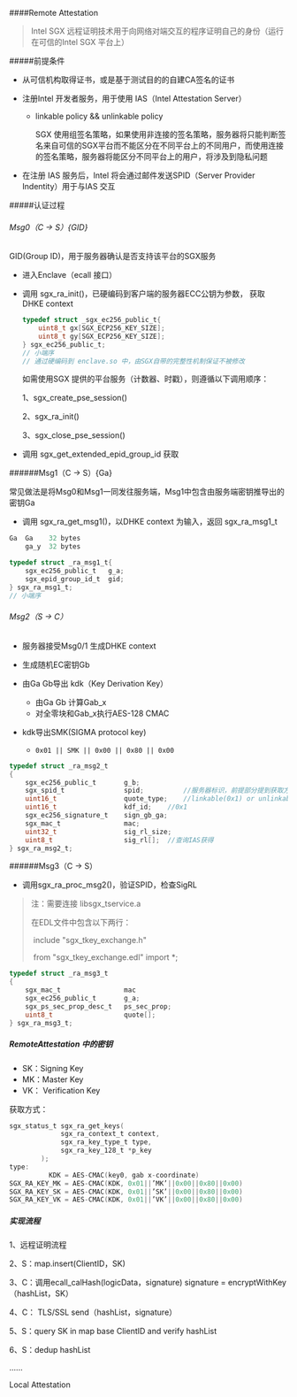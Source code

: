 ####Remote Attestation

> Intel SGX 远程证明技术用于向网络对端交互的程序证明自己的身份（运行在可信的Intel SGX 平台上）

#####前提条件

* 从可信机构取得证书，或是基于测试目的的自建CA签名的证书

* 注册Intel 开发者服务，用于使用 IAS（Intel Attestation Server）

  * linkable policy && unlinkable policy

    SGX 使用组签名策略，如果使用非连接的签名策略，服务器将只能判断签名来自可信的SGX平台而不能区分在不同平台上的不同用户，而使用连接的签名策略，服务器将能区分不同平台上的用户，将涉及到隐私问题

* 在注册 IAS 服务后，Intel 将会通过邮件发送SPID（Server Provider Indentity）用于与IAS 交互

#####认证过程

###### Msg0（C -> S）{GID}

 GID(Group ID)，用于服务器确认是否支持该平台的SGX服务

* 进入Enclave（ecall 接口）

* 调用 sgx_ra_init()，已硬编码到客户端的服务器ECC公钥为参数， 获取 DHKE  context

  ```c
  typedef struct _sgx_ec256_public_t{
      uint8_t gx[SGX_ECP256_KEY_SIZE];
      uint8_t gy[SGX_ECP256_KEY_SIZE];
  } sgx_ec256_public_t;
  // 小端序
  // 通过硬编码到 enclave.so 中，由SGX自带的完整性机制保证不被修改
  ```

  如需使用SGX 提供的平台服务（计数器、时戳），则遵循以下调用顺序：

  1、sgx_create_pse_session()

  2、sgx_ra_init()

  3、sgx_close_pse_session()

* 调用 sgx_get_extended_epid_group_id 获取

######Msg1（C -> S）{Ga}

常见做法是将Msg0和Msg1一同发往服务端，Msg1中包含由服务端密钥推导出的密钥Ga

* 调用 sgx_ra_get_msg1()，以DHKE context 为输入，返回 sgx_ra_msg1_t

```c
Ga	Ga 	  32 bytes
	ga_y  32 bytes

typedef struct _ra_msg1_t{
    sgx_ec256_public_t   g_a;
    sgx_epid_group_id_t  gid;
} sgx_ra_msg1_t;
// 小端序
```

###### Msg2（S -> C）

* 服务器接受Msg0/1 生成DHKE context

* 生成随机EC密钥Gb

* 由Ga Gb导出 kdk（Key Derivation Key）

  * 由Ga Gb 计算Gab_x
  * 对全零块和Gab_x执行AES-128 CMAC

* kdk导出SMK(SIGMA protocol key)

  * `0x01 || SMK || 0x00 || 0x80 || 0x00`

  

```c
typedef struct _ra_msg2_t
{
    sgx_ec256_public_t       g_b;
    sgx_spid_t               spid;			//服务器标识，前提部分提到获取方式
    uint16_t                 quote_type;	//linkable(0x1) or unlinkable(0x1)
    uint16_t                 kdf_id;	//0x1
    sgx_ec256_signature_t    sign_gb_ga;
    sgx_mac_t                mac;
    uint32_t                 sig_rl_size;
    uint8_t                  sig_rl[];	//查询IAS获得
} sgx_ra_msg2_t;
```

######Msg3（C -> S）

* 调用sgx_ra_proc_msg2()，验证SPID，检查SigRL

> 注：需要连接 libsgx_tservice.a
>
> 在EDL文件中包含以下两行：
>
> ​	include "sgx_tkey_exchange.h"
>
> ​	from "sgx_tkey_exchange.edl" import *;

```c
typedef struct _ra_msg3_t
{
    sgx_mac_t                mac
    sgx_ec256_public_t       g_a;
    sgx_ps_sec_prop_desc_t   ps_sec_prop;
    uint8_t                  quote[];
} sgx_ra_msg3_t;
```



##### RemoteAttestation 中的密钥

* SK：Signing Key
* MK：Master Key
* VK： Verification Key

获取方式：

```c
sgx_status_t sgx_ra_get_keys(
             sgx_ra_context_t context,
             sgx_ra_key_type_t type,
             sgx_ra_key_128_t *p_key
        );
type:
          KDK = AES-CMAC(key0, gab x-coordinate)
SGX_RA_KEY_MK = AES-CMAC(KDK, 0x01||’MK’||0x00||0x80||0x00)
SGX_RA_KEY_SK = AES-CMAC(KDK, 0x01||’SK’||0x00||0x80||0x00)
SGX_RA_KEY_VK = AES-CMAC(KDK, 0x01||’VK’||0x00||0x80||0x00)
```

##### 实现流程

1、远程证明流程

2、S：map.insert(ClientID，SK)

3、C：调用ecall_calHash(logicData，signature)      signature = encryptWithKey（hashList，SK）

4、C： TLS/SSL send（hashList，signature）

5、S：query SK in map base ClientID and verify hashList

6、S：dedup hashList

......

Local Attestation